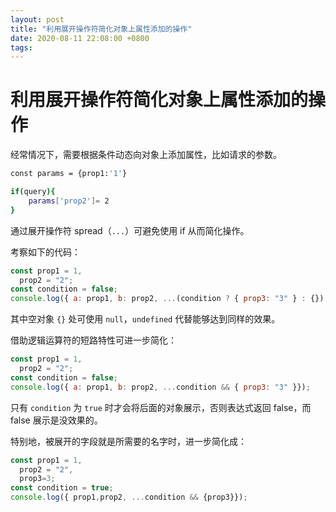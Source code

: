 ```yaml
---
layout: post
title: "利用展开操作符简化对象上属性添加的操作"
date: 2020-08-11 22:08:00 +0800
tags: 
---
```

    
# 利用展开操作符简化对象上属性添加的操作

经常情况下，需要根据条件动态向对象上添加属性，比如请求的参数。

```sh
const params = {prop1:'1'}

if(query){
    params['prop2']= 2
}
```

通过展开操作符 spread（`...`）可避免使用 if 从而简化操作。

考察如下的代码：

```js
const prop1 = 1,
  prop2 = "2";
const condition = false;
console.log({ a: prop1, b: prop2, ...(condition ? { prop3: "3" } : {}) });
```

其中空对象 `{}` 处可使用 `null`，`undefined` 代替能够达到同样的效果。

借助逻辑运算符的短路特性可进一步简化：

```js
const prop1 = 1,
  prop2 = "2";
const condition = false;
console.log({ a: prop1, b: prop2, ...condition && { prop3: "3" }});
```

只有 `condition` 为 `true` 时才会将后面的对象展示，否则表达式返回 false，而 false 展示是没效果的。

特别地，被展开的字段就是所需要的名字时，进一步简化成：

```js
const prop1 = 1,
  prop2 = "2",
  prop3=3;
const condition = true;
console.log({ prop1,prop2, ...condition && {prop3}});
```




    